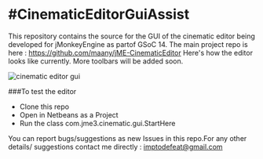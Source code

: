 #CinematicEditorGuiAssist
========================
This repository contains the source for the GUI of the cinematic editor being developed for jMonkeyEngine as partof GSoC 14. 
The main project repo is here : https://github.com/maany/jME-CinematicEditor
Here's how the editor looks like currently. More toolbars will be added soon.


![cinematic editor gui](http://imgur.com/6PXVsc8.png)

###To test the editor
* Clone this repo
* Open in Netbeans as a Project
* Run the class com.jme3.cinematic.gui.StartHere

You can report bugs/suggestions as new Issues in this repo.For any other details/ suggestions contact me directly : imptodefeat@gmail.com
